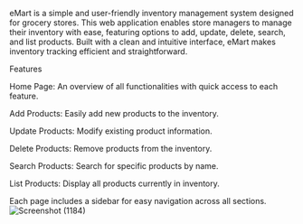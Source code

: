 eMart is a simple and user-friendly inventory management system designed for grocery stores. This web application enables store managers to manage their inventory with ease, featuring options to add, update, delete, search, and list products. Built with a clean and intuitive interface, eMart makes inventory tracking efficient and straightforward.

Features

Home Page: An overview of all functionalities with quick access to each feature.

Add Products: Easily add new products to the inventory. 

Update Products: Modify existing product information. 

Delete Products: Remove products from the inventory.

Search Products: Search for specific products by name.

List Products: Display all products currently in inventory.

Each page includes a sidebar for easy navigation across all sections.
![Screenshot (1184)](https://github.com/user-attachments/assets/47010b6d-9c30-434f-96c8-731aa1ff5376)

